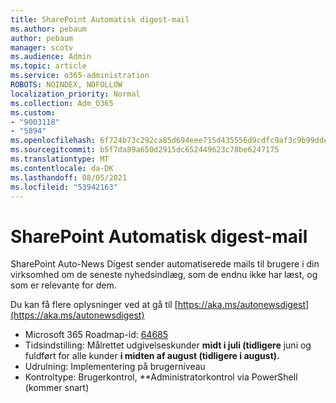 ```yaml
---
title: SharePoint Automatisk digest-mail
ms.author: pebaum
author: pebaum
manager: scotv
ms.audience: Admin
ms.topic: article
ms.service: o365-administration
ROBOTS: NOINDEX, NOFOLLOW
localization_priority: Normal
ms.collection: Adm_O365
ms.custom:
- "9003118"
- "5894"
ms.openlocfilehash: 6f724b73c292ca85d694eee715d435556d9cdfc9af3c9b99ddea1e094f3d16a8
ms.sourcegitcommit: b5f7da89a650d2915dc652449623c78be6247175
ms.translationtype: MT
ms.contentlocale: da-DK
ms.lasthandoff: 08/05/2021
ms.locfileid: "53942163"
---
```

# <a name="sharepoint-auto-digest-email"></a>SharePoint Automatisk digest-mail

SharePoint Auto-News Digest sender automatiserede mails til brugere i din virksomhed om de seneste nyhedsindlæg, som de endnu ikke har læst, og som er relevante for dem.

Du kan få flere oplysninger ved at gå til [https://aka.ms/autonewsdigest](https://aka.ms/autonewsdigest)

- Microsoft 365 Roadmap-id: [64685](https://www.microsoft.com/microsoft-365/roadmap?filters=&featureid=64685)
- Tidsindstilling: Målrettet udgivelseskunder **midt i juli (tidligere** juni og fuldført for alle kunder **i midten af august (tidligere i august).**
- Udrulning: Implementering på brugerniveau
- Kontroltype: Brugerkontrol, **Administratorkontrol via PowerShell (kommer snart)
